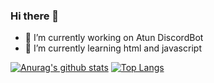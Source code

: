 ### Hi there 👋

- 🔭 I’m currently working on Atun DiscordBot
- 🌱 I’m currently learning html and javascript

[![Anurag's github stats](https://github-readme-stats.vercel.app/api?username=NotNauZaan)](https://github.com/anuraghazra/github-readme-stats) [![Top Langs](https://github-readme-stats.vercel.app/api/top-langs/?username=NotNauZaan&layout=compact)](https://github.com/anuraghazra/github-readme-stats)

<!--
**NotNauZaan/NotNauZaan** is a ✨ _special_ ✨ repository because its `README.md` (this file) appears on your GitHub profile.

Here are some ideas to get you started:

- 🔭 I’m currently working on nothing
- 🌱 I’m currently learning python
- 👯 I’m looking to collaborate on ...
- 🤔 I’m looking for help with ...
- 💬 Ask me about ...
- 📫 How to reach me: ...
- 😄 Pronouns: ...
- ⚡ Fun fact: ...
-->
